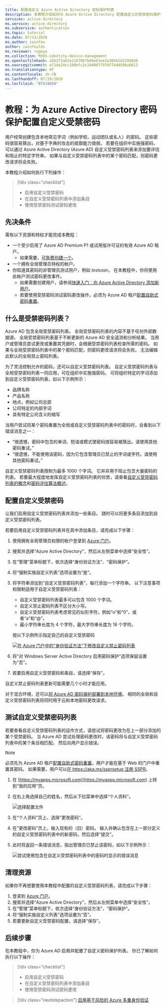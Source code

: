 ```yaml
---
title: 配置自定义 Azure Active Directory 密码保护列表
description: 本教程介绍如何为 Azure Active Directory 配置自定义的受禁密码保护列表，以限制环境中的常见字词。
services: active-directory
ms.service: active-directory
ms.subservice: authentication
ms.topic: tutorial
ms.date: 07/13/2020
ms.author: iainfou
author: iainfoulds
ms.reviewer: rogoya
ms.collection: M365-identity-device-management
ms.openlocfilehash: a5b2f3a61e2167067bd6e61ee2a36bb1d22950d8
ms.sourcegitcommit: e71da24cc108efc2c194007f976f74dd596ab013
ms.translationtype: HT
ms.contentlocale: zh-CN
ms.lasthandoff: 07/29/2020
ms.locfileid: "87419659"
---
```

# <a name="tutorial-configure-custom-banned-passwords-for-azure-active-directory-password-protection"></a>教程：为 Azure Active Directory 密码保护配置自定义受禁密码

用户经常创建包含本地常见字词（例如学校、运动团队或名人）的密码。 这些密码很容易猜出，对基于字典的攻击的抵御能力很弱。 若要在组织中实施强密码，可以通过 Azure Active Directory (Azure AD) 自定义受禁密码列表来添加要评估和阻止的特定字符串。 如果与自定义受禁密码列表中的某个密码匹配，则密码更改请求将会失败。

本教程介绍如何执行下列操作：

> [!div class="checklist"]
> * 启用自定义受禁密码
> * 在自定义受禁密码列表中添加条目
> * 使用受禁密码测试密码更改

## <a name="prerequisites"></a>先决条件

需有以下资源和特权才能完成本教程：

* 一个至少启用了 Azure AD Premium P1 或试用版许可证的有效 Azure AD 租户。
    * 如果需要，[可免费创建一个](https://azure.microsoft.com/free/?WT.mc_id=A261C142F)。
* 一个拥有全局管理员特权的帐户。
* 你知道其密码的非管理员测试用户，例如 *testuser*。 在本教程中，你将使用此帐户测试密码更改事件。
    * 如果需要创建用户，请参阅[快速入门：向 Azure Active Directory 添加新用户](../fundamentals/add-users-azure-active-directory.md)。
    * 若要使用受禁密码测试密码更改操作，必须为 Azure AD 租户[配置自助式密码重置](tutorial-enable-sspr.md)。

## <a name="what-are-banned-password-lists"></a>什么是受禁密码列表？

Azure AD 包含全局受禁密码列表。 全局受禁密码列表的内容不基于任何外部数据源。 全局受禁密码列表基于不断更新的 Azure AD 安全遥测和分析结果。 当用户或管理员尝试更改或重置其凭据时，会根据受禁密码列表检查所需的密码。 如果与全局受禁密码列表中的某个密码匹配，则密码更改请求将会失败。 无法编辑此默认的全局禁止密码列表。

为了灵活控制允许的密码，还可以自定义受禁密码列表。 自定义受禁密码列表与全局受禁密码列表一同应用，可在组织中实施强密码。 可将组织特定的字词添加到自定义受禁密码列表，如以下示例所示：

* 品牌名称
* 产品名称
* 地点，例如公司总部
* 公司特定的内部字词
* 具有特定公司含义的缩写

当用户尝试将某个密码重置为全局或自定义受禁密码列表中的密码时，会看到以下错误消息之一：

* “很遗憾，密码中包含的单词、短语或模式使密码很容易被猜出。请使用其他密码重试。”
* “很遗憾，不能使用该密码，因为它包含管理员已禁止的字词或字符。请使用其他密码重试。”

自定义受禁密码列表限制为最多 1000 个字词。 它并非用于阻止包含大量密码的列表。 若要最大程度地发挥自定义受禁密码列表的优势，请查看[自定义受禁密码列表的概念](concept-password-ban-bad.md#custom-banned-password-list)和[密码评估算法概述](concept-password-ban-bad.md#how-are-passwords-evaluated)。

## <a name="configure-custom-banned-passwords"></a>配置自定义受禁密码

让我们启用自定义受禁密码列表并添加一些条目。 随时可以将更多条目添加到自定义受禁密码列表。

若要启用自定义受禁密码列表并在其中添加条目，请完成以下步骤：

1. 使用拥有全局管理员权限的帐户登录到 [Azure 门户](https://portal.azure.com)。
1. 搜索并选择“Azure Active Directory”，然后从左侧菜单中选择“安全性”。 
1. 在“管理”菜单标题下，依次选择“身份验证方法”、“密码保护”。  
1. 将“强制实施自定义列表”选项设置为“是”。
1. 将字符串添加到“自定义受禁密码列表”，每行添加一个字符串。 以下注意事项和限制适用于自定义受禁密码列表：

    * 自定义受禁密码列表最多可以包含 1000 个字词。
    * 自定义禁止密码列表不区分大小写。
    * 自定义受禁密码列表考虑常见的似形字符，例如“o”和“0”，或者“a”和“@”。
    * 最小字符串长度为 4 个字符，最大字符串长度为 16 个字符。

    按以下示例所示指定自己的自定义受禁密码

    [ ![在 Azure 门户中的“身份验证方法”下修改自定义禁止密码列表](media/tutorial-configure-custom-password-protection/enable-configure-custom-banned-passwords-cropped.png) ](media/tutorial-configure-custom-password-protection/enable-configure-custom-banned-passwords.png#lightbox)

1. 将“对 Windows Server Active Directory 启用密码保护”选项保留设置为“否”。
1. 若要启用自定义受禁密码和条目，请选择“保存”。

自定义禁止密码列表更新可能需要几个小时才能应用。

对于混合环境，还可以[将 Azure AD 密码保护部署到本地环境](howto-password-ban-bad-on-premises-deploy.md)。 相同的全局和自定义受禁密码列表将同时用于云和本地密码更改请求。

## <a name="test-custom-banned-password-list"></a>测试自定义受禁密码列表

若要查看自定义受禁密码列表的运作方式，请尝试将密码更改为在上一部分添加的某个受禁密码。 当 Azure AD 尝试处理密码更改时，该密码将与自定义受禁密码列表中的某个条目相匹配。 然后向用户显示错误。

> [!NOTE]
> 必须先为 Azure AD 租户[配置自助式密码重置](tutorial-enable-sspr.md)，用户才能在基于 Web 的门户中重置其密码。 如果需要，用户可以[在 https://aka.ms/ssprsetup 注册 SSPR](https://aka.ms/ssprsetup)。

1. 在 [https://myapps.microsoft.com](https://myapps.microsoft.com) 上转到“我的应用”页。
1. 在右上角选择自己的姓名，然后从下拉菜单中选择“个人资料”。

    ![选择配置文件](media/tutorial-configure-custom-password-protection/myapps-profile.png)

1. 在“个人资料”页上，选择“更改密码”。
1. 在“更改密码”页上，输入现有的（旧）密码。 输入并确认包含在上一部分定义的自定义受禁密码列表中的新密码，然后选择“提交”。
1. 此时将返回一条错误消息，指出管理员已禁止该密码，如以下示例所示：

    ![尝试使用包含在自定义受禁密码列表中的密码时显示的错误消息](media/tutorial-configure-custom-password-protection/password-change-error.png)

## <a name="clean-up-resources"></a>清理资源

如果你不再想要使用本教程中配置的自定义受禁密码列表，请完成以下步骤：

1. 登录到 [Azure 门户](https://portal.azure.com)。
1. 搜索并选择“Azure Active Directory”，然后从左侧菜单中选择“安全性”。
1. 在“管理”菜单标题下，依次选择“身份验证方法”、“密码保护”。  
1. 将“强制实施自定义列表”选项设置为“否”。
1. 若要更新自定义受禁密码配置，请选择“保存”。

## <a name="next-steps"></a>后续步骤

在本教程中，你为 Azure AD 启用并配置了自定义密码保护列表。 你已了解如何执行以下操作：

> [!div class="checklist"]
> * 启用自定义受禁密码
> * 在自定义受禁密码列表中添加条目
> * 使用受禁密码测试密码更改

> [!div class="nextstepaction"]
> [启用基于风险的 Azure 多重身份验证](tutorial-mfa-applications.md)
